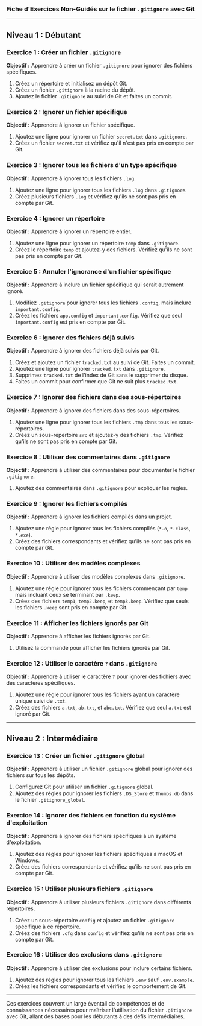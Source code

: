 ### Fiche d'Exercices Non-Guidés sur le fichier `.gitignore` avec Git

---

## Niveau 1 : Débutant

### Exercice 1 : Créer un fichier `.gitignore`

**Objectif :** Apprendre à créer un fichier `.gitignore` pour ignorer des fichiers spécifiques.

1. Créez un répertoire et initialisez un dépôt Git.
2. Créez un fichier `.gitignore` à la racine du dépôt.
3. Ajoutez le fichier `.gitignore` au suivi de Git et faites un commit.

### Exercice 2 : Ignorer un fichier spécifique

**Objectif :** Apprendre à ignorer un fichier spécifique.

1. Ajoutez une ligne pour ignorer un fichier `secret.txt` dans `.gitignore`.
2. Créez un fichier `secret.txt` et vérifiez qu'il n'est pas pris en compte par Git.

### Exercice 3 : Ignorer tous les fichiers d'un type spécifique

**Objectif :** Apprendre à ignorer tous les fichiers `.log`.

1. Ajoutez une ligne pour ignorer tous les fichiers `.log` dans `.gitignore`.
2. Créez plusieurs fichiers `.log` et vérifiez qu'ils ne sont pas pris en compte par Git.

### Exercice 4 : Ignorer un répertoire

**Objectif :** Apprendre à ignorer un répertoire entier.

1. Ajoutez une ligne pour ignorer un répertoire `temp` dans `.gitignore`.
2. Créez le répertoire `temp` et ajoutez-y des fichiers. Vérifiez qu'ils ne sont pas pris en compte par Git.

### Exercice 5 : Annuler l'ignorance d'un fichier spécifique

**Objectif :** Apprendre à inclure un fichier spécifique qui serait autrement ignoré.

1. Modifiez `.gitignore` pour ignorer tous les fichiers `.config`, mais inclure `important.config`.
2. Créez les fichiers `app.config` et `important.config`. Vérifiez que seul `important.config` est pris en compte par Git.

### Exercice 6 : Ignorer des fichiers déjà suivis

**Objectif :** Apprendre à ignorer des fichiers déjà suivis par Git.

1. Créez et ajoutez un fichier `tracked.txt` au suivi de Git. Faites un commit.
2. Ajoutez une ligne pour ignorer `tracked.txt` dans `.gitignore`.
3. Supprimez `tracked.txt` de l'index de Git sans le supprimer du disque.
4. Faites un commit pour confirmer que Git ne suit plus `tracked.txt`.

### Exercice 7 : Ignorer des fichiers dans des sous-répertoires

**Objectif :** Apprendre à ignorer des fichiers dans des sous-répertoires.

1. Ajoutez une ligne pour ignorer tous les fichiers `.tmp` dans tous les sous-répertoires.
2. Créez un sous-répertoire `src` et ajoutez-y des fichiers `.tmp`. Vérifiez qu'ils ne sont pas pris en compte par Git.

### Exercice 8 : Utiliser des commentaires dans `.gitignore`

**Objectif :** Apprendre à utiliser des commentaires pour documenter le fichier `.gitignore`.

1. Ajoutez des commentaires dans `.gitignore` pour expliquer les règles.

### Exercice 9 : Ignorer les fichiers compilés

**Objectif :** Apprendre à ignorer les fichiers compilés dans un projet.

1. Ajoutez une règle pour ignorer tous les fichiers compilés (`*.o`, `*.class`, `*.exe`).
2. Créez des fichiers correspondants et vérifiez qu'ils ne sont pas pris en compte par Git.

### Exercice 10 : Utiliser des modèles complexes

**Objectif :** Apprendre à utiliser des modèles complexes dans `.gitignore`.

1. Ajoutez une règle pour ignorer tous les fichiers commençant par `temp` mais incluant ceux se terminant par `.keep`.
2. Créez des fichiers `temp1`, `temp2.keep`, et `temp3.keep`. Vérifiez que seuls les fichiers `.keep` sont pris en compte par Git.

### Exercice 11 : Afficher les fichiers ignorés par Git

**Objectif :** Apprendre à afficher les fichiers ignorés par Git.

1. Utilisez la commande pour afficher les fichiers ignorés par Git.

### Exercice 12 : Utiliser le caractère `?` dans `.gitignore`

**Objectif :** Apprendre à utiliser le caractère `?` pour ignorer des fichiers avec des caractères spécifiques.

1. Ajoutez une règle pour ignorer tous les fichiers ayant un caractère unique suivi de `.txt`.
2. Créez des fichiers `a.txt`, `ab.txt`, et `abc.txt`. Vérifiez que seul `a.txt` est ignoré par Git.

---

## Niveau 2 : Intermédiaire

### Exercice 13 : Créer un fichier `.gitignore` global

**Objectif :** Apprendre à utiliser un fichier `.gitignore` global pour ignorer des fichiers sur tous les dépôts.

1. Configurez Git pour utiliser un fichier `.gitignore` global.
2. Ajoutez des règles pour ignorer les fichiers `.DS_Store` et `Thumbs.db` dans le fichier `.gitignore_global`.

### Exercice 14 : Ignorer des fichiers en fonction du système d'exploitation

**Objectif :** Apprendre à ignorer des fichiers spécifiques à un système d'exploitation.

1. Ajoutez des règles pour ignorer les fichiers spécifiques à macOS et Windows.
2. Créez des fichiers correspondants et vérifiez qu'ils ne sont pas pris en compte par Git.

### Exercice 15 : Utiliser plusieurs fichiers `.gitignore`

**Objectif :** Apprendre à utiliser plusieurs fichiers `.gitignore` dans différents répertoires.

1. Créez un sous-répertoire `config` et ajoutez un fichier `.gitignore` spécifique à ce répertoire.
2. Créez des fichiers `.cfg` dans `config` et vérifiez qu'ils ne sont pas pris en compte par Git.

### Exercice 16 : Utiliser des exclusions dans `.gitignore`

**Objectif :** Apprendre à utiliser des exclusions pour inclure certains fichiers.

1. Ajoutez des règles pour ignorer tous les fichiers `.env` sauf `.env.example`.
2. Créez les fichiers correspondants et vérifiez le comportement de Git.

---

Ces exercices couvrent un large éventail de compétences et de connaissances nécessaires pour maîtriser l'utilisation du fichier `.gitignore` avec Git, allant des bases pour les débutants à des défis intermédiaires.
